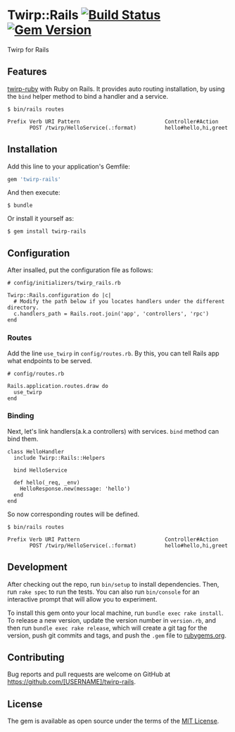 # Twirp::Rails [![Build Status](https://travis-ci.org/nikushi/twirp-rails.svg?branch=master)](https://travis-ci.org/nikushi/twirp-rails) [![Gem Version](https://badge.fury.io/rb/twirp-rails.svg)](https://badge.fury.io/rb/twirp-rails)

Twirp for Rails

## Features

[twirp-ruby](https://github.com/twitchtv/twirp-ruby) with Ruby on Rails. It provides auto routing installation, by using the `bind` helper method to bind a handler and a service.

```
$ bin/rails routes

Prefix Verb URI Pattern                           Controller#Action
       POST /twirp/HelloService(.:format)         hello#hello,hi,greet
```

## Installation

Add this line to your application's Gemfile:

```ruby
gem 'twirp-rails'
```

And then execute:

    $ bundle

Or install it yourself as:

    $ gem install twirp-rails

## Configuration

After insalled, put the configuration file as follows:

```
# config/initializers/twirp_rails.rb

Twirp::Rails.configuration do |c|
  # Modify the path below if you locates handlers under the different directory.
  c.handlers_path = Rails.root.join('app', 'controllers', 'rpc')
end
```

### Routes

Add the line `use_twirp` in `config/routes.rb`.  By this, you can tell Rails app what endpoints to be served.

```
# config/routes.rb

Rails.application.routes.draw do
  use_twirp
end
```

### Binding

Next, let's link handlers(a.k.a controllers) with services. `bind` method can bind them.

```
class HelloHandler
  include Twirp::Rails::Helpers

  bind HelloService

  def hello(_req, _env)
    HelloResponse.new(message: 'hello')
  end
end
```

So now corresponding routes will be defined.

```
$ bin/rails routes

Prefix Verb URI Pattern                           Controller#Action
       POST /twirp/HelloService(.:format)         hello#hello,hi,greet
```

## Development

After checking out the repo, run `bin/setup` to install dependencies. Then, run `rake spec` to run the tests. You can also run `bin/console` for an interactive prompt that will allow you to experiment.

To install this gem onto your local machine, run `bundle exec rake install`. To release a new version, update the version number in `version.rb`, and then run `bundle exec rake release`, which will create a git tag for the version, push git commits and tags, and push the `.gem` file to [rubygems.org](https://rubygems.org).

## Contributing

Bug reports and pull requests are welcome on GitHub at https://github.com/[USERNAME]/twirp-rails.

## License

The gem is available as open source under the terms of the [MIT License](https://opensource.org/licenses/MIT).
